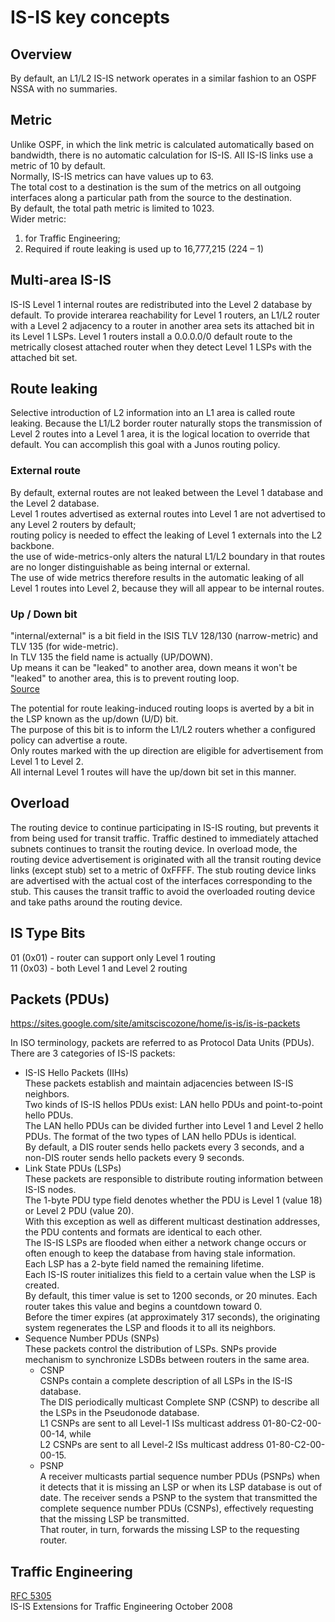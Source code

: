 # IS-IS key concepts

## Overview
By default, an L1/L2 IS-IS network operates in a similar fashion to an OSPF NSSA with no summaries.

## Metric
Unlike OSPF, in which the link metric is calculated automatically based on bandwidth, there is no automatic calculation for IS-IS. All IS-IS links use a metric of 10 by default.  
Normally, IS-IS metrics can have values up to 63.  
The total cost to a destination is the sum of the metrics on all outgoing interfaces along a particular path from the source to the destination.  
By default, the total path metric is limited to 1023.  
Wider metric:  
1) for Traffic Engineering;  
2) Required if route leaking is used
up to 16,777,215 (224 – 1)

## Multi-area IS-IS
IS-IS Level 1 internal routes are redistributed into the Level 2 database by default.
To provide interarea reachability for Level 1 routers, an L1/L2 router with a Level 2 adjacency to a router in another area sets its attached bit in its Level 1 LSPs.
Level 1 routers install a 0.0.0.0/0 default route to the metrically closest attached router when they detect Level 1 LSPs with the attached bit set.

## Route leaking
Selective introduction of L2 information into an L1 area is called route leaking.
Because the L1/L2 border router naturally stops the transmission of Level 2 routes into a Level 1 area, it is the logical location to override that default. You can accomplish this goal with a Junos routing policy.

### External route
By default, external routes are not leaked between the Level 1 database and the Level 2 database.  
Level 1 routes advertised as external routes into Level 1 are not advertised to any Level 2 routers by default;  
routing policy is needed to effect the leaking of Level 1 externals into the L2 backbone.  
the use of wide-metrics-only alters the natural L1/L2 boundary in that routes are no longer distinguishable as being internal or external.  
The use of wide metrics therefore results in the automatic leaking of all Level 1 routes into Level 2, because they will all appear to be internal routes.

### Up / Down bit
"internal/external" is a bit field in the ISIS TLV 128/130 (narrow-metric) and TLV 135 (for wide-metric).  
In TLV 135 the field name is actually (UP/DOWN).  
Up means it can be "leaked" to another area, down means it won't be "leaked" to another area, this is to prevent routing loop.  
[Source](http://www.cisco.com/c/en/us/support/docs/ip/integrated-intermediate-system-to-intermediate-system-is-is/13796-route-leak.html)

The potential for route leaking-induced routing loops is averted by a bit in the LSP known as the up/down (U/D) bit.  
The purpose of this bit is to inform the L1/L2 routers whether a configured policy can advertise a route.  
Only routes marked with the up direction are eligible for advertisement from Level 1 to Level 2.  
All internal Level 1 routes will have the up/down bit set in this manner.

## Overload
The routing device to continue participating in IS-IS routing, but prevents it from being used for transit traffic.
Traffic destined to immediately attached subnets continues to transit the routing device.
In overload mode, the routing device advertisement is originated with all the transit routing device links (except stub) set to a metric of 0xFFFF.
The stub routing device links are advertised with the actual cost of the interfaces corresponding to the stub.
This causes the transit traffic to avoid the overloaded routing device and take paths around the routing device.

## IS Type Bits
01 (0x01) - router can support only Level 1 routing  
11 (0x03) - both Level 1 and Level 2 routing

## Packets (PDUs)
https://sites.google.com/site/amitsciscozone/home/is-is/is-is-packets

In ISO terminology, packets are referred to as Protocol Data Units (PDUs).  
There are 3 categories of IS-IS packets:  
* IS-IS Hello Packets (IIHs)  
    These packets establish and maintain adjacencies between IS-IS neighbors.  
    Two kinds of IS-IS hellos PDUs exist: LAN hello PDUs and point-to-point hello PDUs.  
    The LAN hello PDUs can be divided further into Level 1 and Level 2 hello PDUs.
    The format of the two types of LAN hello PDUs is identical.  
    By default, a DIS router sends hello packets every 3 seconds, and a non-DIS router sends hello packets every 9 seconds.
* Link State PDUs (LSPs)  
    These packets are responsible to distribute routing information between IS-IS nodes.  
	  The 1-byte PDU type field denotes whether the PDU is Level 1 (value 18) or Level 2 PDU (value 20).  
    With this exception as well as different multicast destination addresses, the PDU contents and formats are identical to each other.  
    The IS-IS LSPs are flooded when either a network change occurs or often enough to keep the database from having stale information.  
    Each LSP has a 2-byte field named the remaining lifetime.  
    Each IS-IS router initializes this field to a certain value when the LSP is created.  
    By default, this timer value is set to 1200 seconds, or 20 minutes. Each router takes this value and begins a countdown toward 0.  
    Before the timer expires (at approximately 317 seconds), the originating system regenerates the LSP and floods it to all its neighbors.  
* Sequence Number PDUs (SNPs)  
   These packets control the distribution of LSPs. SNPs provide mechanism to synchronize LSDBs between routers in the same area.
   * CSNP  
      CSNPs contain a complete description of all LSPs in the IS-IS database.  
			The DIS periodically multicast Complete SNP (CSNP) to describe all the LSPs in the Pseudonode database.  
			L1 CSNPs are sent to all Level-1 ISs multicast address 01-80-C2-00-00-14, while  
			L2 CSNPs are sent to all Level-2 ISs multicast address 01-80-C2-00-00-15.  
    * PSNP  
			A receiver multicasts partial sequence number PDUs (PSNPs) when it detects that it is missing an LSP or when its LSP database is out of date.
			The receiver sends a PSNP to the system that transmitted the complete sequence number PDUs (CSNPs), effectively requesting that the missing LSP be transmitted.  
			That router, in turn, forwards the missing LSP to the requesting router.

## Traffic Engineering
[RFC 5305](https://tools.ietf.org/search/rfc5305)  
IS-IS Extensions for Traffic Engineering    October 2008
